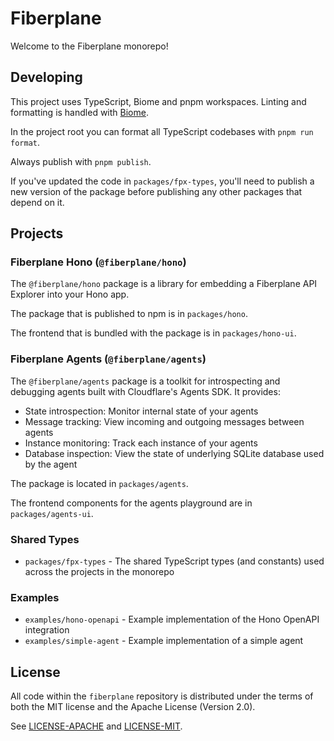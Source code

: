 # Fiberplane

Welcome to the Fiberplane monorepo!

## Developing

This project uses TypeScript, Biome and pnpm workspaces. Linting and formatting is handled with [Biome](https://biomejs.dev/).

In the project root you can format all TypeScript codebases with `pnpm run format`.

Always publish with `pnpm publish`.

If you've updated the code in `packages/fpx-types`, you'll need to publish a new version of the package before publishing any other packages that depend on it.

## Projects

### Fiberplane Hono (`@fiberplane/hono`)

The `@fiberplane/hono` package is a library for embedding a Fiberplane API Explorer into your Hono app.

The package that is published to npm is in `packages/hono`.

The frontend that is bundled with the package is in `packages/hono-ui`.

### Fiberplane Agents (`@fiberplane/agents`)

The `@fiberplane/agents` package is a toolkit for introspecting and debugging agents built with Cloudflare's Agents SDK. It provides:

- State introspection: Monitor internal state of your agents
- Message tracking: View incoming and outgoing messages between agents
- Instance monitoring: Track each instance of your agents
- Database inspection: View the state of underlying SQLite database used by the agent

The package is located in `packages/agents`.

The frontend components for the agents playground are in `packages/agents-ui`.

### Shared Types

- `packages/fpx-types` - The shared TypeScript types (and constants) used across the projects in the monorepo

### Examples

- `examples/hono-openapi` - Example implementation of the Hono OpenAPI integration
- `examples/simple-agent` - Example implementation of a simple agent

## License

All code within the `fiberplane` repository is distributed under the terms of
both the MIT license and the Apache License (Version 2.0).

See [LICENSE-APACHE](LICENSE-APACHE) and [LICENSE-MIT](LICENSE-MIT).
